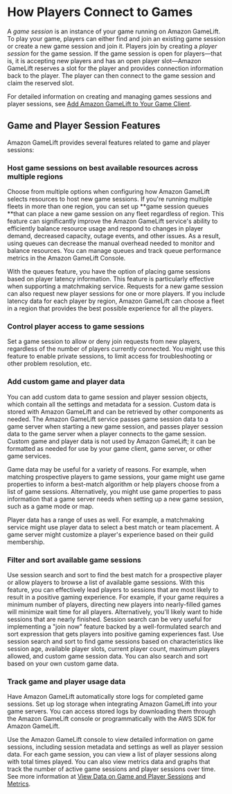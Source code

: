 # How Players Connect to Games<a name="game-sessions-intro"></a>

A *game session* is an instance of your game running on Amazon GameLift\. To play your game, players can either find and join an existing game session or create a new game session and join it\. Players join by creating a *player session* for the game session\. If the game session is open for players—that is, it is accepting new players and has an open player slot—Amazon GameLift reserves a slot for the player and provides connection information back to the player\. The player can then connect to the game session and claim the reserved slot\.

For detailed information on creating and managing games sessions and player sessions, see [Add Amazon GameLift to Your Game Client](gamelift-sdk-client-api.md)\. 

## Game and Player Session Features<a name="game-sessions-intro-features"></a>

Amazon GameLift provides several features related to game and player sessions:

### Host game sessions on best available resources across multiple regions<a name="game-sessions-intro-features-best-resources"></a>

Choose from multiple options when configuring how Amazon GameLift selects resources to host new game sessions\. If you're running multiple fleets in more than one region, you can set up **game session queues **that can place a new game session on any fleet regardless of region\. This feature can significantly improve the Amazon GameLift service's ability to efficiently balance resource usage and respond to changes in player demand, decreased capacity, outage events, and other issues\. As a result, using queues can decrease the manual overhead needed to monitor and balance resources\. You can manage queues and track queue performance metrics in the Amazon GameLift Console\.

With the queues feature, you have the option of placing game sessions based on player latency information\. This feature is particularly effective when supporting a matchmaking service\. Requests for a new game session can also request new player sessions for one or more players\. If you include latency data for each player by region, Amazon GameLift can choose a fleet in a region that provides the best possible experience for all the players\.

### Control player access to game sessions<a name="game-sessions-intro-features-player-access"></a>

Set a game session to allow or deny join requests from new players, regardless of the number of players currently connected\. You might use this feature to enable private sessions, to limit access for troubleshooting or other problem resolution, etc\.

### Add custom game and player data<a name="game-sessions-intro-features-custom-data"></a>

You can add custom data to game session and player session objects, which contain all the settings and metadata for a session\. Custom data is stored with Amazon GameLift and can be retrieved by other components as needed\. The Amazon GameLift service passes game session data to a game server when starting a new game session, and passes player session data to the game server when a player connects to the game session\. Custom game and player data is not used by Amazon GameLift; it can be formatted as needed for use by your game client, game server, or other game services\. 

Game data may be useful for a variety of reasons\. For example, when matching prospective players to game sessions, your game might use game properties to inform a best\-match algorithm or help players choose from a list of game sessions\. Alternatively, you might use game properties to pass information that a game server needs when setting up a new game session, such as a game mode or map\. 

Player data has a range of uses as well\. For example, a matchmaking service might use player data to select a best match or team placement\. A game server might customize a player's experience based on their guild membership\.  

### Filter and sort available game sessions<a name="game-sessions-intro-features-search"></a>

Use session search and sort to find the best match for a prospective player or allow players to browse a list of available game sessions\. With this feature, you can effectively lead players to sessions that are most likely to result in a positive gaming experience\. For example, if your game requires a minimum number of players, directing new players into nearly\-filled games will minimize wait time for all players\. Alternatively, you'll likely want to hide sessions that are nearly finished\. Session search can be very useful for implementing a "join now" feature backed by a well\-formulated search and sort expression that gets players into positive gaming experiences fast\. Use session search and sort to find game sessions based on characteristics like session age, available player slots, current player count, maximum players allowed, and custom game session data\. You can also search and sort based on your own custom game data\.

### Track game and player usage data<a name="game-sessions-intro-features-track"></a>

Have Amazon GameLift automatically store logs for completed game sessions\. Set up log storage when integrating Amazon GameLift into your game servers\. You can access stored logs by downloading them through the Amazon GameLift console or programmatically with the AWS SDK for Amazon GameLift\.

Use the Amazon GameLift console to view detailed information on game sessions, including session metadata and settings as well as player session data\. For each game session, you can view a list of player sessions along with total times played\. You can also view metrics data and graphs that track the number of active game sessions and player sessions over time\. See more information at [View Data on Game and Player Sessions](gamelift-console-game-player-sessions-metrics.md) and [Metrics](gamelift-console-fleets-metrics.md#fleets-metrics-tab)\.